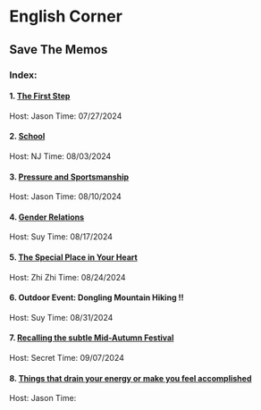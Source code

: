 # English Corner
## Save The Memos
### Index:
#### 1. [The First Step](https://u-desu.github.io/udesu.github.io/2024-07-27-English-Corner.html)
Host: Jason
Time: 07/27/2024
#### 2. [School](https://u-desu.github.io/udesu.github.io/2024-08-03-English-Corner.html)
Host: NJ
Time: 08/03/2024
#### 3. [Pressure and Sportsmanship](https://u-desu.github.io/udesu.github.io/2024-08-10-English-Corner.html)
Host: Jason
Time: 08/10/2024
#### 4. [Gender Relations](https://u-desu.github.io/udesu.github.io/2024-08-17-English-Corner.html)
Host: Suy
Time: 08/17/2024
#### 5. [The Special Place in Your Heart](https://u-desu.github.io/udesu.github.io/2024-08-24-English-Corner.html)
Host: Zhi Zhi
Time: 08/24/2024
#### 6. Outdoor Event: Dongling Mountain Hiking !!
Host: Suy
Time: 08/31/2024
#### 7. [Recalling the subtle Mid-Autumn Festival](https://u-desu.github.io/udesu.github.io/2024-09-07-English-Corner.html)
Host: Secret
Time: 09/07/2024
#### 8. [Things that drain your energy or make you feel accomplished](https://u-desu.github.io/udesu.github.io/2024-xx-xx-English-Corner.html)
Host: Jason
Time: 



